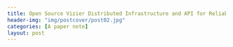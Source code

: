 ```yaml
---
title: Open Source Vizier Distributed Infrastructure and API for Reliable and Flexible Blackbox Optimization
header-img: "img/postcover/post02.jpg"
categories: [A paper note]
layout: post
---
```




